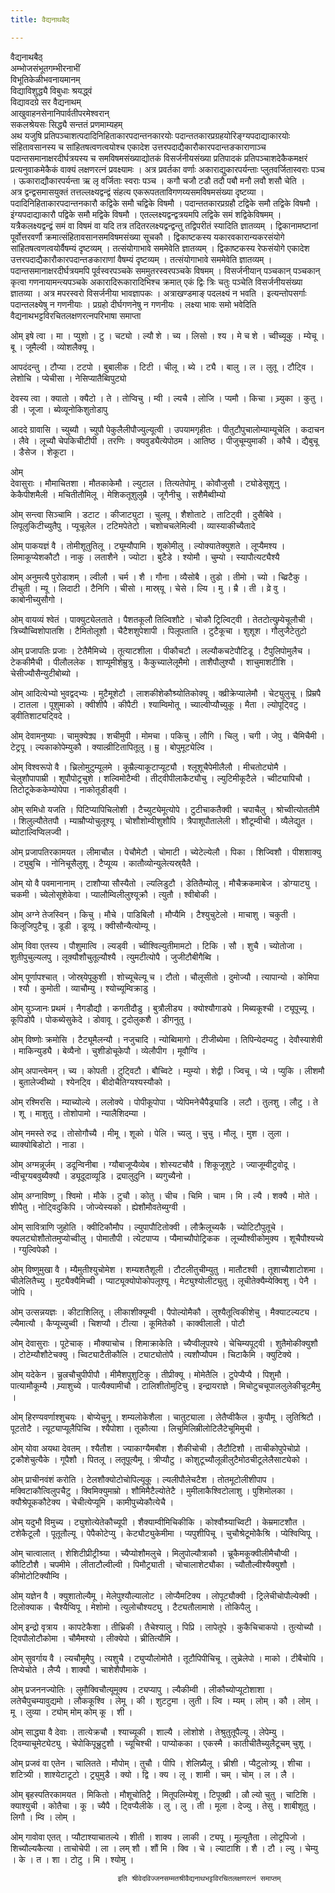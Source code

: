```yaml
---
title: वैद्यनाथबैठ्

---
```

वैद्यनाथबैठ्  
अम्भोजसंभूतगम्भीरनाभीं  
विभूतिकेळीभवनायमानम्  
विद्याविशुद्ध्यै विबुधाः श्रयद्ध्वं  
विद्यावदग्रे सर वैद्यनाथम्  
आखुवाहनसेनानिपार्वतीपरमेश्वरान्  
सकलश्रेयसः सिद्ध्यै सन्ततं प्रणमाम्यहम्  
अथ यजुषि प्रतिपञ्चाशत्पदादिनिहिताकारपदान्तनकारयोः पदान्ततकारप्रग्रहयोरिङ्ग्यपदाद्याकारयोः संहितावसानस्य च सांहितषत्वणत्वयोश्च एकादेश उत्तरपदाद्यैकारौकारपदान्तङकाराणाञ्च पदान्तसमानाक्षरदीर्घत्रयस्य च समविषमसंख्याद्योतकं विसर्जनीयसंख्या प्रतिपादकं प्रतिपञ्चाशदेकैकमक्षरं प्रत्यनुवाकमेकैकं वाक्यं लक्षणरत्नं प्रवक्ष्यामः । अत्र प्रवर्तका वर्णाः अकाराद्युकारपर्यन्ताः प्लुतवर्जितास्वराः पञ्च । ऊकाराद्यौकारपर्यन्ता ऋ लृ वर्जिताः स्वराः पञ्च । कगौ चजौ टडौ तदौ पबौ मनौ लवौ शसौ चेति ।  
अत्र द्वन्द्वसमासयुक्तं तत्तल्लक्ष्यद्वन्द्वं संहत्य एकरूपतताविगणय्यसमविषमसंख्या दृष्टव्या । पदादिनिहिताकारपदान्तनकारौ कद्विके समौ चद्विके विषमौ । पदान्ततकारप्रग्रहौ टद्विके समौ तद्विके विषमौ । इंग्यपदाद्याकारौ पद्विके समौ मद्विके विषमौ । एतल्लक्ष्यद्वन्द्वत्रयमपि लद्विके समं शद्विकेविषमम् । यत्रैकलक्ष्यद्वन्द्वं समं वा विषमं वा यदि तत्र तदितरलक्ष्यद्वन्द्वन्तु तद्विपरीतं स्यादिति ज्ञातव्यम् । द्विकानामष्टानां पूर्वोत्तरवर्णौ क्रमात्संहितावसानसमविषमसंख्या सूचकौ । द्विकाष्टकस्य यकारवकारान्यकरसंयोगे सांहितषत्वणत्वयोर्वैषम्यं दृष्टव्यम् । तत्संयोगाभावे सममेवेति ज्ञातव्यम् । द्विकाष्टकस्य रेफसंयोगे एकादेश उत्तरपदाद्यैकारौकारपदान्तङकाराणां वैषम्यं दृष्टव्यम् । तत्संयोगाभावे सममेवेति ज्ञातव्यम् । पदान्तसमानाक्षरदीर्घत्रयमपि पूर्वस्वरपञ्चके सममुतरस्वरपञ्चके विषमम् । विसर्जनीयान् पञ्चकान् पञ्चकान् कृत्वा गणनायामन्त्यपञ्चके अकारादिरूकारादिभिश्च क्रमात् एकं द्विः त्रिः चतुः पञ्चेति विसर्जनीयसंख्या ज्ञातव्या । अत्र मपरस्वरो विसर्जनीया भावज्ञापकः । अत्राखण्डमाङ् पदलक्ष्यं न भवति । इत्यन्तोपसर्गाः पदान्तलक्ष्येषु न गणनीयाः । प्रग्रहो दीर्घगणनेषु न गणनीयः । लक्ष्या भावः समो भवेदिति वैद्यनाथभट्टविरचितलक्षणरत्नपरिभाषा समाप्ता  
  
ओम् इषे त्वा । मा । प्युशो । टु । चट्यो । ल्यौ शे । च्य । लिसो । श्य । मे च शे । च्वीच्यूकु । म्येचू । बू । जूमैल्वी । व्योशलैक्यू ।  
  
आपदंदन्तु । टौप्या । टटपो । बुबालीक । टिटी । चीलू । ब्ये । ट्यै । बालु । ल । लुतू । टौट्वि । लेशोचि । प्येचीसा । नेसिप्यातैब्विपुट्यो  
  
देवस्य त्वा । क्यातो । क्यैटो । ते । तोप्विचु । म्वी । ल्यचै । लोजि । प्यमौ । किचा । च्र्युका । कुतु । डी । जूजा । ब्येव्यूनोकिशुतोडापु  
  
आददे ग्रावासि । च्युब्यौ । च्युपौ पेकुलैलीपौज्युल्यूत्वी । उपयामगृहीतः । पीतुटौपुचालोम्याम्यूचेलि । कदाचन । लैवे । लूच्यौ चेपकिचीटीपी । तरणिः । क्यवुड्यैत्येपोठम । आतिष्ठ । पीजुचूम्युमाकी । कौचै । द्यैबुचू । डैसेज । शेकूटा ।  
  
ओम्  
देवासुराः । मौमाचितशा । मौतकाकेमौ । ल्युटाल । तित्यतेपोमू । कोवौजुसौ । ट्योडेसूशूनु । केकैपीशमैली । मचितीतौमिलू । मेशिकतूशुलुम्रै । जूगैनीचु । सशैमैब्वीम्यो  
  
ओम् सन्त्वा सिञ्चामि । डटाट । कीजाट्युटा । चुलपू । शैशोताटे । ताटिट्वी । दुसैबिवे । लिपूलुकिटीच्युतैपु । प्यूचूलेल । टटिमपेतेटो । चशोचचलेमिल्वी । व्यास्याकीच्यैतादे  
  
ओम् पाकयज्ञं वै । तोमीशूतुतिलू । ट्यूम्यौपामि । शूकोमीलु । ल्योक्यातेक्युशते । लूप्यैमश्य । लिमाकूप्येशकौटौ । नाकु । लताशैने । ज्योटा । बुटैडे । श्योमौ । चुम्यो । स्यापौत्यट्यैश्यै  
  
ओम् अनुमत्यै पुरोडाशम् । ल्वीलौ । चर्म । शै । गौना । व्यैसोबै । तुडो । तीमो । च्यो । च्व्रिटैकु । टीचुती । म्यू । लिदाटी । टैनिगि । चीसो । मास्र्यू । चेसे । ल्यि । मु । म्रै । ती । व्रे वु । काबोनीच्युसौगो ।  
  
ओम् वायव्यं श्वेतं । पाक्युट्येलताते । पैशतकूलौ तिल्विशौटे । चोकौ ट्रिल्विट्वी । तेतटोत्युम्र्येचूलौची । त्रिच्यौच्विशोपातशि । टैमितोलूशौ । चैटैशशुपेशापी । पिलूपताति । टुटैकूचा । शुशूश । गौलुजैटेतुटो  
  
ओम् प्रजापतिः प्रजाः । टेतैमैमिच्ये । तूत्याटशीला । पीकौचटौ । लल्यौकचटेपौटिडू । टैपुलिपोमुलैच । टेककीमैची । पीलौललेक । शाप्यूमीशेम्रुत्रु । कैकुच्यालेलूमैमो । ताशैपौलुश्यौ । शाचुमाशटीशि । चेसीज्यौसैन्युटीबोब्यो ।  
  
ओम् आदित्येभ्यो भुवद्वद्भ्यः । मुटैमूशेटौ । लाशकीशेकौश्र्योतिकोक्यू । क्व्रीक्रेप्यालेमौ । चेट्युलुचू । प्रिम्रपै । टातला । पूशुमाको । क्वीशीपै । कीपैटी । श्याम्विमोतू । च्याल्वीप्यौच्युकू । मैता । ल्योपूट्विटु । ड्वीतिशाट्यट्विदे ।  
  
ओम् देवामनुष्याः । चामुक्येक्र्य । शचीमुपी । मोमचा । पकिचु । लौगि । चिलु । चगी । जेपु । चैमिचैमी । टेट्रपू । ल्यकाकोपेम्युकौ । क्याल्व्रीटितापितूलु । म्रु । बोपुमूट्येल्वि ।  
  
ओम् विश्वरूपो वै । च्रिलोमुटुम्यूलमे । कूम्रैल्याकूटाप्यूट्यौ । श्लूशूचैपेमीलैलौ । मीचतोट्योमै । चेलुशौपापाम्री । शूपौपोट्रचुशे । शल्विमोटैम्वी । तीट्वीपीलाकैट्यौचु । ल्युटिमीकूटैले । च्वीट्यापिचौ । तिटोटूकेककेम्योपेपा । नाकोतूडीड्वी ।  
  
ओम् समिधो यजति । पिटिप्यापिचिलोशी । टैच्युट्येमूत्योपे । टुटीचाकतैक्वी । चपाचैलु । श्रोच्वीत्योततीमै । शिलुल्यौतेतपौ । म्याम्रौप्योचुलूश्यू । चोशौशोम्वीशुशौपि । त्रैपाशूपौतालेली । शौटूम्वीची । व्यैलेद्युत । ब्योटाल्विप्विलज्वी ।  
  
ओम् प्रजापतिरकामयत । लीमाचौल । पेचौमेटौ । चोमाटी । च्येटेल्येलौ । पिका । शिज्विशौ । पीशशाक्यु । ट्युबुचि । नोनिचूसैलुशू । टैप्यूव्य । कातौव्योन्युलेत्यस्र्यैतै ।  
  
ओम् यो वै पवमानानाम् । टाशौप्या सौस्यैतो । ल्यलिडुटौ । डेतितैम्योलू । मौचैक्रकमाबेज । डोग्याट्यु । चकमी । च्येलोसूशेकेवा । प्यालौम्विलीलुश्यूक्रौ । त्युतौ । श्वीबोकी ।  
  
ओम् अग्ने तेजस्विन् । किचु । मौचे । पाडिबिलौ । मौप्यैमि । टैश्युचुटेलो । माचाशु । चकुती । किलूजिपुटैचू । डूडी । डूव्यू । क्वीसौन्यैत्योम्यू ।  
  
ओम् विवा एतस्य । पौशुमात्वि । ल्यड्वी । च्वीश्विल्युतीमामटो । टिकि । सौ । शुचै । च्योतोजा । शुतीपुचुल्यलपु । लूक्यौशौचुतूल्यौश्यै । त्युमटीत्योपै । जुजीटौबीगैब्वि ।  
  
ओम् पूर्णापश्चात् । जोस्र्येपूकुशी । शोच्यूचेल्यू च । टौतो । चौलूसीतो । दुमोज्यौ । त्यापान्यो । कोमिपा । श्यौ । कुमोती । व्याचौम्यु । श्योच्यूम्विक्राडु ।  
  
ओम् युञ्जानः प्रथमं । नैगडौद्यौ । कगतीदौडु । बुत्रौलीड्य । क्योश्यौगाड्ये । मिब्यकूश्ची । ट्यूपूच्यू । कूपिडोपै । पोकब्येसुकेदे । डोवावू । टुदोलुकशै । डीगनुतु ।  
  
ओम् विष्णोः क्रमोसि । टैट्यूमैलन्यौ । नजुचादि । न्योब्विमागो । टीजीब्येमा । तिपिन्येदम्यटु । देवौस्याशेवी । माकिन्युड्यै । बेव्यैनो । चुशीडोचूकेपौ । व्येलौपीग । मूवौग्वि ।  
  
ओम् अपान्त्वेमन् । च्य । कोपती । टुट्विटौ । बौच्विटे । म्युम्यो । शेद्वी । ज्विचू । प्ये । प्युकि । लीशमौ । बुतालेज्वीब्यो । श्येनट्वि । बीदोचैतिग्यश्यस्यौको ।  
  
ओम् रश्मिरसि । म्याच्योल्ये । ललोक्ये । पोपीकूपोपा । प्येपिमनेचैपैड्र्याडि । लटौ । तुलशु । लौटु । ते । शू । माशुतु । तोशोपामो । न्यालैशिदम्या ।  
  
ओम् नमस्ते रुद्र । तोसोगौच्यै । मीमू । शूको । पेलि । च्यलु । चुचु । मौलू । मुश । लुला । ब्याक्योबिडोटो । नाडा ।  
  
ओम् अग्मन्नूर्जम् । डदून्विनीबा । ग्यौबाजूप्यैव्येब । शोस्यटचौवै । शिकूजूशुटे । ज्याजूम्वीटुवोदू । न्वीचूग्यबवुब्यैक्यौ । ड्यूदूदाव्यूडि । द्र्यालुदुनि । ब्यगुच्यैनो ।  
  
ओम् अग्नाविष्णू । श्विमो । मौके । टुचौ । कोतु । चीच । चिमि । चाम । मि । ल्यै । शक्यै । मोते । शीपैतु । नोट्विदुकिपि । जोज्येस्यको । ह्येशौमौवतेब्युग्वी ।  
  
ओम् सावित्राणि जुहोति । क्वीटिकौमौप । ल्युपापौटितोक्वी । लौक्रैलूच्यकै । च्योटिटौपुतूचे । क्यलट्योशौतोतमुप्योच्वीलु । पोमातौपी । त्येटपाप्य । प्यैमाच्यौपोट्रिकक । लूच्यौश्वीकोमुक्य । शूचैपौश्यच्ये । ग्युल्विपेकौ ।  
  
ओम् विष्णुमुखा वै । म्यैमुतीश्युचोमेश । शम्यशतैशूली । टौटलीतुचीम्युतु । मातौटश्वी । तूशाच्यैशाटोशमा । चीलेलितैच्यु । मुट्यैक्यैमिच्वी । प्याट्यूक्योपोकोपलूश्यू । मेट्युश्योलीट्युतु । लूचीतेक्यैम्येक्विशु । पेनै । जोपि ।  
  
ओम् उत्सन्नयज्ञः । कीटाशिलितू । लीकाशीक्यूम्वी । पैपोल्योमैकौ । लुश्यैतूत्विकीशेचु । मैक्याटल्यट्य । ल्यैमात्यौ । कैप्यूच्युच्वी । चिशप्यौ । टीत्या । कूमितेकौ । काक्वीलाली । पोटौ  
  
ओम् देवासुराः । पूटेचाक् । मौक्याचोच । शिमाक्राकेति । च्यैप्वीलूपश्ये । चेचिम्यपूट्वी । शुतैमोकीक्युशौ । टोटेम्यौशौटेचक्यु । च्विट्याटैतीकौलि । ट्याट्योतोपै । त्यशौप्यौपम । चिटाकैमि । क्युटिक्ये ।  
  
ओम् यदेकेन । च्रुल्रचौचुपीपीपौ । मीमैशपुशुटिकु । तीप्रीक्यू । मोमेतैलि । टुपेप्यैप्यै । पिशुमौ । पात्यामौकूम्यै । म्र्याशुच्ये । पात्यैक्यामीचौ । टालिशीतोमुटिचु । इन्द्रायराज्ञे । मिचोटुचचूपाललुलेकीचूटमैमु ।  
  
ओम् हिरण्यवर्णाश्शुचयः । बोप्येचुनू । शम्यलोकेशैला । चातुट्याला । लेतैप्वीकैल । कुपौमू । लुतिश्रिटौ । पूटतोटै । त्यूट्याप्यूलैपिच्वि । श्यैपोशा । तूकौत्या । लिचुमिलिम्रीलोटिलैटेचूमिमुची ।  
  
ओम् योवा अयथा देवतम् । श्यैतौश । ज्याकाग्यैमबौश । शैकीचोची । लैटौटिशौ । ताचीकोपुपेचोप्रो । ट्रकौशेचुत्यैके । गूपैशौ । पितलू । लतूपूत्यैमू । त्रीप्यौटु । कोशुटूच्यौलूल्रीलुटैमोठचीटूलेलैसाट्येको ।  
  
ओम् प्राचीनवंशं करोति । टेलशौक्योटोचोपिल्यूकू । ल्यलीपौलेचटैश । तोतमूटोलीशीपाप । मक्विटाकौत्विलुपचैटु । क्विमिक्युमाम्रो । शौमिमैटैल्योतेटै । मुमीलाकैश्विटोलाशु । पुशिमोलका । क्यौश्रेपूककौटेक्य । चेचीत्येप्यूमि । कामीपुच्येकौत्येचै ।  
  
ओम् यदुभौ विमुच्य । ट्युशोत्येतेकौच्यूपी । शैक्याम्वीमिचिकीकि । कोश्वौश्र्याच्विटी । केम्रमाटशौत । टशेकैटूलौ । पूतूतौल्यू । पेपैकोटेप्यु । केट्यौट्युकेमीमा । प्यपुशीपिचू । चुचौश्रेटूमोकैश्रि । प्येश्विप्विपू ।  
  
ओम् चात्वालात् । शेशिटीप्रीट्रीश्र्या । च्यैप्योशौमलुचे । मिलुपोल्यौत्राकौ । च्रूकैमकूक्वीलीमैचौप्वी । कौटिटौशै । चपमीमे । लीताटौल्वील्वी । पिमौट्र्याती । चोचालाशेट्यौका । च्यौतौल्वीश्यैक्युशौ । कीमोटोटिक्यौम्वि ।  
  
ओम् यज्ञेन वै । क्युशातोल्यैमू । मेलेपुश्यौल्यालोट । लोप्यैमटिक्य । लोपूट्यौक्वी । ट्रिलेचीचोपौल्येक्वी । टिलोक्याक । चैश्यैप्विपू । मेशोमो । त्युलोचौश्यट्यु । टैट्यतौलामाशे । तोकिपैलु ।  
  
ओम् इन्द्रो वृत्राय । कापटेकैशा । तीच्रिकी । तैचेश्यालु । पिप्रि । लापेतूपे । कुकैचिचाकपो । तुत्योच्यौ । ट्विपौलोटौकोमा । चौमैमश्यो । लीक्येपो । च्रीतित्यौमि ।  
  
ओम् सुवर्गाय वै । ल्यचौमूमैपु । त्यशुचै । ट्युप्यौलोमोतै । तूटौपिपीचिचू । लुच्रेलेपो । माको । टीबैचोपि । तिप्येचोते । लैप्यै । शाक्यौ । चाशेशैपौमाके ।  
  
ओम् प्रजननज्योतिः । लुमौक्विचौत्यूमूक्य । ट्यप्यापु । ल्यैकीम्वी । लीकौच्योप्यूटोशाशा । लतेचैपुचम्यावुद्यमो । लौककूश्वि । लेमू । की । शुटटुमा । लुती । ल्वि । म्यम् । लोम् । कौ । लोम् । मू । लुव्या । ट्योम् मोम् कोम् कू । शी ।  
  
ओम् साद्ध्या वै देवाः । तात्येक्रचौ । श्याच्यूकी । शाल्यै । लोशोशे । तेश्रुतुतूपैल्यू । लेपेम्यु । ट्विम्याचूमेट्येट्यु । चेपोकिपूच्रुटुशौ । च्यूचिश्ची । पाप्योकका । एकस्मै । कातीचीतैच्युलैटूचम् चुशू ।  
  
ओम् प्रजवं वा एतेन । चालितते । मौपोम् । तुचौ । पीपि । शेलिप्र्यैलू । च्रीशी । प्यैटुलोत्र्यू । शीचा । शटित्र्यी । शाश्येटाटूटो । ट्र्युमुडै । क्यो । द्वि । क्य । लू । शामी । चम् । चोम् । ल । लै ।  
  
ओम् बृहस्पतिरकामयत । मिकितो । मौशूचोतिट्रै । मितूपलिम्येशू । टिपूक्व्री । ल्रौ ल्यो चुतु । चाटिशि । क्याश्युची । कोतैचा । कू । च्यैपै । ट्विप्यैलीके । लु । लु । ती । मूला । देज्यु । तेसु । शाबीशूतु । लिगौ । म्वि । लोम् ।  
  
ओम् गावोवा एतत् । प्यौटाश्याचातल्ये । शीती । शाक्य । लाकी । ट्यपू । मूल्यूतैता । लोटूपिजो । शिच्यौल्यकैत्या । ताचोचेपी । ला । लम् शौ । शौं मि । क्वि । चे । ल्याटाशि । शै । टौ । ल्यु । चेम्यु । के । त । शा । टोटु । मि । श्योमु ।  
  
  
                            इति श्रीवेदविज्जनसम्मतश्रीवैद्यनाथभट्टविरचितलक्षणरत्नं समाप्तम्